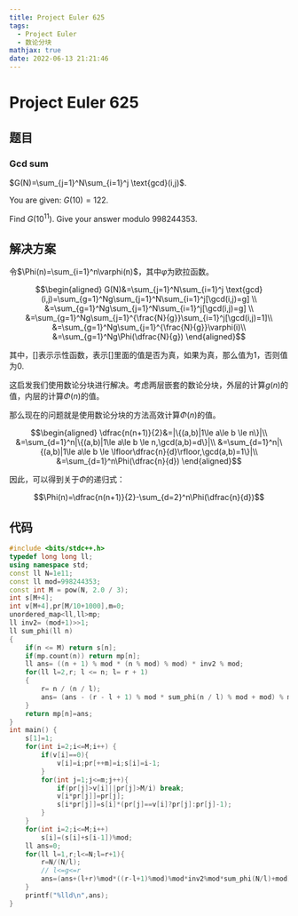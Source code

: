 ```yaml
---
title: Project Euler 625
tags:
  - Project Euler
  - 数论分块
mathjax: true
date: 2022-06-13 21:21:46
---
```


<escape><!-- more --></escape>

# Project Euler 625

## 题目

### Gcd sum

$G(N)=\sum_{j=1}^N\sum_{i=1}^j \text{gcd}(i,j)$.

You are given: $G(10)=122$.

Find $G(10^{11})$. Give your answer modulo $998244353$.

## 解决方案

令$\Phi(n)=\sum_{i=1}^n\varphi(n)$，其中$\varphi$为欧拉函数。

$$\begin{aligned}
G(N)&=\sum_{j=1}^N\sum_{i=1}^j \text{gcd}(i,j)=\sum_{g=1}^Ng\sum_{j=1}^N\sum_{i=1}^j[\gcd(i,j)=g] \\
&=\sum_{g=1}^Ng\sum_{j=1}^N\sum_{i=1}^j[\gcd(i,j)=g] \\
&=\sum_{g=1}^Ng\sum_{j=1}^{\frac{N}{g}}\sum_{i=1}^j[\gcd(i,j)=1]\\
&=\sum_{g=1}^Ng\sum_{j=1}^{\frac{N}{g}}\varphi(i)\\
&=\sum_{g=1}^Ng\Phi(\dfrac{N}{g})
\end{aligned}$$

其中，$[]$表示示性函数，表示$[]$里面的值是否为真，如果为真，那么值为$1$，否则值为$0$.

这启发我们使用数论分块进行解决。考虑两层嵌套的数论分块，外层的计算$g(n)$的值，内层的计算$\Phi(n)$的值。

那么现在的问题就是使用数论分块的方法高效计算$\Phi(n)$的值。

$$\begin{aligned}
\dfrac{n(n+1)}{2}&=|\{(a,b)|1\le a\le b \le n\}|\\
&=\sum_{d=1}^n|\{(a,b)|1\le a\le b \le n,\gcd(a,b)=d\}|\\
&=\sum_{d=1}^n|\{(a,b)|1\le a\le b \le \lfloor\dfrac{n}{d}\rfloor,\gcd(a,b)=1\}|\\
&=\sum_{d=1}^n\Phi(\dfrac{n}{d})
\end{aligned}$$

因此，可以得到关于$\Phi$的递归式：

$$\Phi(n)=\dfrac{n(n+1)}{2}-\sum_{d=2}^n\Phi(\dfrac{n}{d})$$

## 代码

```C++
#include <bits/stdc++.h>
typedef long long ll;
using namespace std;
const ll N=1e11;
const ll mod=998244353;
const int M = pow(N, 2.0 / 3);
int s[M+4];
int v[M+4],pr[M/10+1000],m=0;
unordered_map<ll,ll>mp;
ll inv2= (mod+1)>>1;
ll sum_phi(ll n)
{
    if(n <= M) return s[n];
    if(mp.count(n)) return mp[n];
    ll ans= ((n + 1) % mod * (n % mod) % mod) * inv2 % mod;
    for(ll l=2,r; l <= n; l= r + 1)
    {
        r= n / (n / l);
        ans= (ans - (r - l + 1) % mod * sum_phi(n / l) % mod + mod) % mod;
    }
    return mp[n]=ans;
}
int main() {
    s[1]=1;
    for(int i=2;i<=M;i++) {
        if(v[i]==0){
            v[i]=i;pr[++m]=i;s[i]=i-1;
        }
        for(int j=1;j<=m;j++){
            if(pr[j]>v[i]||pr[j]>M/i) break;
            v[i*pr[j]]=pr[j];
            s[i*pr[j]]=s[i]*(pr[j]==v[i]?pr[j]:pr[j]-1);
        }
    }
    for(int i=2;i<=M;i++)
        s[i]=(s[i]+s[i-1])%mod;
    ll ans=0;
    for(ll l=1,r;l<=N;l=r+1){
        r=N/(N/l);
        // l<=g<=r
        ans=(ans+(l+r)%mod*((r-l+1)%mod)%mod*inv2%mod*sum_phi(N/l)+mod)%mod;
    }
    printf("%lld\n",ans);
}

```
